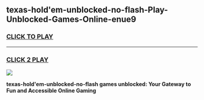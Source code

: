 
## texas-hold'em-unblocked-no-flash-Play-Unblocked-Games-Online-enue9
<h3>
<a href="https://premium76.site?title=texas-hold'em-unblocked-no-flash&ref=25A">CLICK TO PLAY</a></h3>
<hr>

<h3>
<a href="https://premium76.site?title=texas-hold'em-unblocked-no-flash&ref=25A">CLICK 2 PLAY</a>
  
</h3>

<a href="https://premium76.site?title=texas-hold'em-unblocked-no-flash&ref=25A"><img src="https://clearcache.store/games.png"></a>


**texas-hold'em-unblocked-no-flash games unblocked: Your Gateway to Fun and Accessible Online Gaming**
